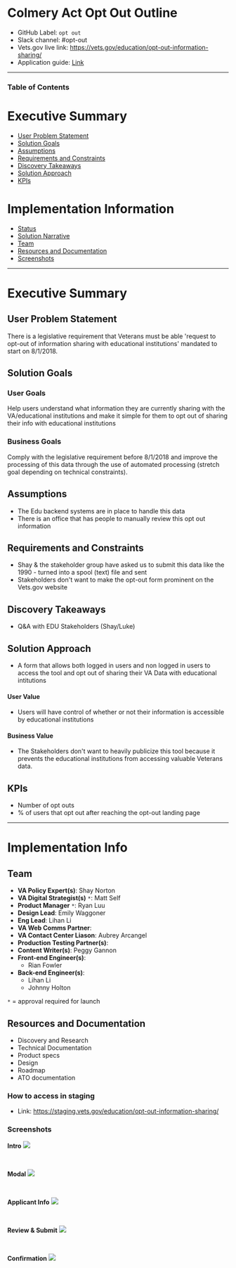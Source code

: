 # Colmery Act Opt Out Outline
- GitHub Label: `opt out`
- Slack channel: #opt-out
- Vets.gov live link: https://vets.gov/education/opt-out-information-sharing/
- Application guide: [Link](https://github.com/department-of-veterans-affairs/va.gov-team/blob/master/products/education-careers/opt-out/opt-out-application-guide.pdf)

---

### Table of Contents

# Executive Summary 
- [User Problem Statement](#user-problem-statement)
- [Solution Goals](#solution-goals)
- [Assumptions](#assumptions)
- [Requirements and Constraints](#requirements-and-constraints)
- [Discovery Takeaways](#discovery-takeaways)
- [Solution Approach](#solution-approach)
- [KPIs](#kpis)

# Implementation Information
- [Status](#status)
- [Solution Narrative](#solution-narrative)
- [Team](#team)
- [Resources and Documentation](#resources-and-documentation)
- [Screenshots](#screenshots)

---

# Executive Summary
## User Problem Statement
There is a legislative requirement that Veterans must be able 'request to opt-out of information sharing with educational institutions' mandated to start on 8/1/2018.

## Solution Goals
### User Goals
Help users understand what information they are currently sharing with the VA/educational institutions and make it simple for them to opt out of sharing their info with educational institutions

### Business Goals
Comply with the legislative requirement before 8/1/2018 and improve the processing of this data through the use of automated processing (stretch goal depending on technical constraints).

## Assumptions
- The Edu backend systems are in place to handle this data
- There is an office that has people to manually review this opt out information

## Requirements and Constraints
- Shay & the stakeholder group have asked us to submit this data like the 1990 - turned into a spool (text) file and sent
- Stakeholders don't want to make the opt-out form prominent on the Vets.gov website

## Discovery Takeaways
- Q&A with EDU Stakeholders (Shay/Luke)

## Solution Approach
- A form that allows both logged in users and non logged in users to access the tool and opt out of sharing their VA Data with educational intitutions

#### User Value
- Users will have control of whether or not their information is accessible by educational institutions

#### Business Value
- The Stakeholders don't want to heavily publicize this tool because it prevents the educational institutions from accessing valuable Veterans data.

## KPIs
- Number of opt outs
- % of users that opt out after reaching the opt-out landing page

---

# Implementation Info

## Team

- **VA Policy Expert(s)**: Shay Norton 
- **VA Digital Strategist(s)** `*`: Matt Self 
- **Product Manager** `*`: Ryan Luu 
- **Design Lead**: Emily Waggoner 
- **Eng Lead**: Lihan Li 
- **VA Web Comms Partner**: 
- **VA Contact Center Liason**: Aubrey Arcangel 
- **Production Testing Partner(s)**:
- **Content Writer(s)**: Peggy Gannon 
- **Front-end Engineer(s)**: 
  - Rian Fowler 
- **Back-end Engineer(s)**:
  - Lihan Li 
  - Johnny Holton 

`*` = approval required for launch

## Resources and Documentation

- Discovery and Research
- Technical Documentation
- Product specs
- Design
- Roadmap
- ATO documentation

### How to access in staging
- Link: https://staging.vets.gov/education/opt-out-information-sharing/

### Screenshots
**Intro**
![](https://github.com/department-of-veterans-affairs/va.gov-team/blob/master/products/education-careers/opt-out/design/intro-opt-out.png)

<br>

**Modal**
![](https://github.com/department-of-veterans-affairs/va.gov-team/blob/master/products/education-careers/opt-out/design/modal-opt-out.png)

<br>

**Applicant Info**
![](https://github.com/department-of-veterans-affairs/va.gov-team/blob/master/products/education-careers/opt-out/design/applicant-info-opt-out.png)

<br>

**Review & Submit**
![](https://github.com/department-of-veterans-affairs/va.gov-team/blob/master/products/education-careers/opt-out/design/review-opt-out.png)

<br>

**Confirmation**
![](https://github.com/department-of-veterans-affairs/va.gov-team/blob/master/products/education-careers/opt-out/design/confirmation-opt-out.png)
